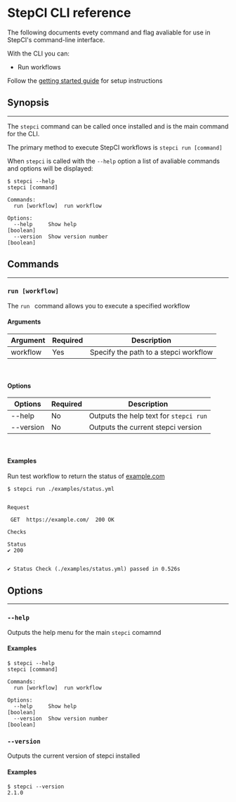 # StepCI CLI reference
The following documents evety command and flag avaliable for use in StepCI's command-line interface.

With the CLI you can:
- Run workflows

Follow the [getting started guide](https://github.com/stepci/stepci/blob/main/docs/get-started.md) for setup instructions

## Synopsis
---
The `stepci` command can be called once installed and is the main command for the CLI.

The primary method to execute StepCI workflows is `stepci run [command]`

When `stepci` is called with the `--help` option a list of avaliable commands and options will be displayed:
```console
$ stepci --help
stepci [command]

Commands:
  run [workflow]  run workflow

Options:
  --help     Show help                                                 [boolean]
  --version  Show version number                                       [boolean]
  ```

## Commands
---
### `run [workflow]`
The `run ` command allows you to execute a specified workflow

#### **Arguments**
| Argument | Required | Description |
|-|-|-|
| workflow | Yes | Specify the path to a stepci workflow |
<br>

#### **Options**
| Options | Required | Description |
|-|-|-|
| --help | No | Outputs the help text for `stepci run` |
| --version | No | Outputs the current stepci version |
<br>

#### **Examples**
Run test workflow to return the status of [example.com](https://example.com)
```console
$ stepci run ./examples/status.yml


Request

 GET  https://example.com/  200 OK 

Checks

Status
✔ 200


✔ Status Check (./examples/status.yml) passed in 0.526s
```

## Options
---
### `--help`
Outputs the help menu for the main `stepci` comamnd

#### **Examples**
```console
$ stepci --help
stepci [command]

Commands:
  run [workflow]  run workflow

Options:
  --help     Show help                                                 [boolean]
  --version  Show version number                                       [boolean]
```

### `--version`
Outputs the current version of stepci installed

#### **Examples**
```console
$ stepci --version
2.1.0
```

